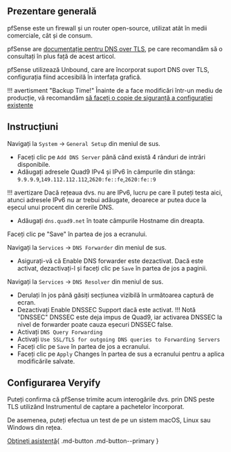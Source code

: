 ## Prezentare generală

pfSense este un firewall și un router open-source, utilizat atât în medii comerciale, cât și de consum.

pfSense are [documentație pentru DNS over TLS](https://docs.netgate.com/pfsense/en/latest/recipes/dns-over-tls.html), pe care recomandăm să o consultați în plus față de acest articol.

pfSense utilizează Unbound, care are încorporat suport DNS over TLS, configurația fiind accesibilă în interfața grafică.

!!! avertisment "Backup Time!"
    Înainte de a face modificări într-un mediu de producție, vă recomandăm [să faceți o copie de siguranță a configurației existente](https://docs.netgate.com/pfsense/en/latest/backup/configuration.html)

## Instrucțiuni

Navigați la `System` -> `General Setup` din meniul de sus.

* Faceți clic pe `Add DNS Server` până când există 4 rânduri de intrări disponibile.
* Adăugați adresele Quad9 IPv4 și IPv6 în câmpurile din stânga:
`9.9.9.9`,`149.112.112.112`,`2620:fe::fe`,`2620:fe::9`

!!! avertizare
    Dacă rețeaua dvs. nu are IPv6, lucru pe care îl puteți testa aici, atunci adresele IPv6 nu ar trebui adăugate, deoarece ar putea duce la eșecul unui procent din cererile DNS.

* Adăugați `dns.quad9.net` în toate câmpurile Hostname din dreapta.

Faceți clic pe "Save" în partea de jos a ecranului.

Navigați la `Services` -> `DNS Forwarder` din meniul de sus.
* Asigurați-vă că Enable DNS forwarder este dezactivat. Dacă este activat, dezactivați-l și faceți clic pe `Save` în partea de jos a paginii.

Navigați la `Services` -> `DNS Resolver` din meniul de sus.

* Derulați în jos până găsiți secțiunea vizibilă în următoarea captură de ecran.
* Dezactivați Enable DNSSEC Support dacă este activat.
!!! Notă "DNSSEC"
    DNSSEC este deja impus de Quad9, iar activarea DNSSEC la nivel de forwarder poate cauza eșecuri DNSSEC false.
* Activați `DNS Query Forwarding`
* Activați `Use SSL/TLS for outgoing DNS queries to Forwarding Servers`
* Faceți clic pe `Save` în partea de jos a ecranului.
* Faceți clic pe `Apply` Changes în partea de sus a ecranului pentru a aplica modificările salvate.

## Configurarea Veryify

Puteți confirma că pfSense trimite acum interogările dvs. prin DNS peste TLS utilizând Instrumentul de captare a pachetelor încorporat.

De asemenea, puteți efectua un test de pe un sistem macOS, Linux sau Windows din rețea.

[Obțineți asistență](https://quad9.net/support/contact){ .md-button .md-button--primary }
